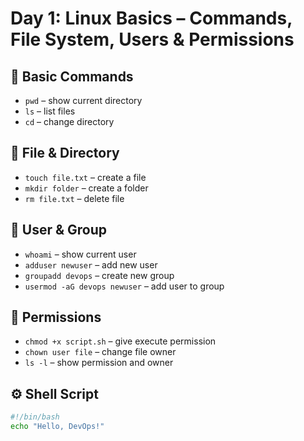 # Day 1: Linux Basics – Commands, File System, Users & Permissions

## 📂 Basic Commands
- `pwd` – show current directory
- `ls` – list files
- `cd` – change directory

## 📁 File & Directory
- `touch file.txt` – create a file
- `mkdir folder` – create a folder
- `rm file.txt` – delete file

## 👥 User & Group
- `whoami` – show current user
- `adduser newuser` – add new user
- `groupadd devops` – create new group
- `usermod -aG devops newuser` – add user to group

## 🔐 Permissions
- `chmod +x script.sh` – give execute permission
- `chown user file` – change file owner
- `ls -l` – show permission and owner

## ⚙️ Shell Script
```bash
#!/bin/bash
echo "Hello, DevOps!"
